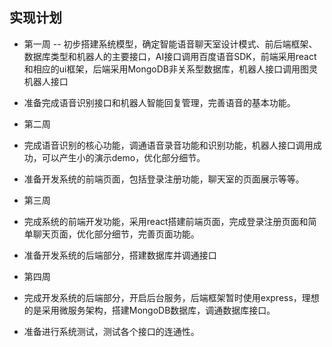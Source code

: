 ## 实现计划

- 第一周
 -- 初步搭建系统模型，确定智能语音聊天室设计模式、前后端框架、数据库类型和机器人的主要接口，AI接口调用百度语音SDK，前端采用react和相应的ui框架，后端采用MongoDB非关系型数据库，机器人接口调用图灵机器人接口

 - 准备完成语音识别接口和机器人智能回复管理，完善语音的基本功能。

- 第二周
 - 完成语音识别的核心功能，调通语音录音功能和识别功能，机器人接口调用成功，可以产生小的演示demo，优化部分细节。

 - 准备开发系统的前端页面，包括登录注册功能，聊天室的页面展示等等。

- 第三周
 - 完成系统的前端开发功能，采用react搭建前端页面，完成登录注册页面和简单聊天页面，优化部分细节，完善页面功能。

 - 准备开发系统的后端部分，搭建数据库并调通接口

- 第四周
 - 完成开发系统的后端部分，开启后台服务，后端框架暂时使用express，理想的是采用微服务架构，搭建MongoDB数据库，调通数据库接口。

 - 准备进行系统测试，测试各个接口的连通性。
